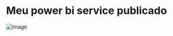 # Meu power bi service publicado

![image](https://github.com/brunoreche98/desafio-pbi/assets/121897548/1d0a751e-e238-4a17-9c76-a1894911a02d)
